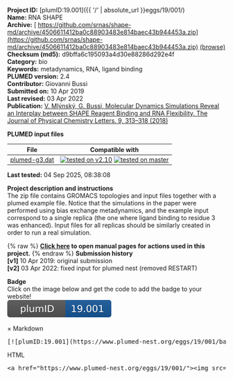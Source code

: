 **Project ID:** [plumID:19.001]({{ '/' | absolute_url }}eggs/19/001/)  
**Name:**  RNA SHAPE  
**Archive:** [ https://github.com/srnas/shape-md/archive/4506611412ba0c88903483e814baec43b944453a.zip](https://github.com/srnas/shape-md/archive/4506611412ba0c88903483e814baec43b944453a.zip) [(browse)](https://github.com/srnas/shape-md/tree/4506611412ba0c88903483e814baec43b944453a)  
**Checksum (md5):** d9bffa6c195093a4d30e88286d292e4f  
**Category:**  bio  
**Keywords:**  metadynamics, RNA, ligand binding  
**PLUMED version:**  2.4  
**Contributor:**  Giovanni Bussi  
**Submitted on:** 10 Apr 2019  
**Last revised:** 03 Apr 2022  
**Publication:** [V. Mlýnský, G. Bussi, Molecular Dynamics Simulations Reveal an Interplay between SHAPE Reagent Binding and RNA Flexibility. The Journal of Physical Chemistry Letters. 9, 313–318 (2018)](http://dx.doi.org/10.1021/acs.jpclett.7b02921)  
  
**PLUMED input files**  
  
| File     | Compatible with |  
|:--------:|:--------:|  
| [plumed-g3.dat](./data/plumed-g3.dat.md) |  [![tested on v2.10](https://img.shields.io/badge/v2.10-passing-green.svg)](data/plumed-g3.dat.plumed.stderr) [![tested on master](https://img.shields.io/badge/master-passing-green.svg)](data/plumed-g3.dat.plumed_master.stderr) |  
  
**Last tested:**  04 Sep 2025, 08:38:08
  
**Project description and instructions**  
The zip file contains GROMACS topologies and input files together with a plumed example file. Notice that the simulations in the paper were performed using bias exchange metadynamics, and the example input correspond to a single replica (the one where ligand binding to residue 3 was enhanced). Input files for all replicas should be similarly created in order to run a real simulation.

  
{% raw %}
<b><a href="https://www.plumed.org/doc-master/user-doc/html/actionlist/?actions=COMBINE,MOLINFO,RANDOM_EXCHANGES,ANGLE,UPPER_WALLS,DISTANCE,METAD,DISTANCES,PRINT,INCLUDE,LOWER_WALLS,FLUSH,ERMSD" target="_blank">Click here</a> to open manual pages for actions used in this project.</b>
{% endraw %}
**Submission history**  
**[v1]** 10 Apr 2019: original submission  
**[v2]** 03 Apr 2022: fixed input for plumed nest (removed RESTART)  
  
**Badge**  
Click on the image below and get the code to add the badge to your website!  
<img src="./badge.svg" alt="plumeDnest:19.001" id="myBtn" class="badge">
<div id="myModal" class="modal">
  <div class="modal-content">
    <span class="close">&times;</span>
    Markdown<pre>[![plumID:19.001](https://www.plumed-nest.org/eggs/19/001/badge.svg)](https://www.plumed-nest.org/eggs/19/001/)</pre>
    HTML<pre>&lt;a href="https://www.plumed-nest.org/eggs/19/001/"&gt;&lt;img src="https://www.plumed-nest.org/eggs/19/001/badge.svg" alt="plumID:19.001"&gt;&lt;/a&gt;</pre>
  </div>
</div>
